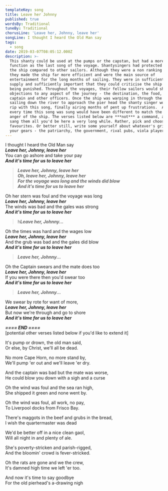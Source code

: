 ```yaml
---
templateKey: song
title: Leave her Johnny
published: true
wordsBy: Traditional
tuneBy: Traditional
chorusLine: 'Leave her, Johnny, leave her'
songLine: I thought I heard the Old Man say
tags:
  - song
date: 2019-03-07T08:05:12.000Z
description: >-
  This shanty could be used at the pumps or the capstan, but had a more famous
  function as the last song of the voyage. Shantysingers had protected status on
  the ship compared to other sailors. Although they were a non ranking sailor,
  they made the ship far more efficient and were the main source of
  entertainment for the long months of sailing. They were in sufficiently short
  supply and sufficiently important that they could criticise the ship without
  being punished. Throughout the voyages, their fellow sailors would share their
  objections to any aspect of the journey - the destination, the food, the
  captain and other officers. Once the ship was warping in through the locks or
  sailing down the river to approach the pier head the shanty singer would let
  rip with this song, finally airing months of pent up frustrations.  As such,
  every time this song was sung would have been different to match the specific
  anger of the ship. The verses listed below are ***not*** a command, and if you
  sang them all you'd be here a very long while. Rather, pick and choose your
  favourites. Or better still, write some yourself about whatever's grinding
  your gears - the patriarchy, the government, rival pubs, viola players etc.
---
```

I thought I heard the Old Man say\
***Leave her, Johnny, leave her***\
You can go ashore and take your pay\
***And it's time for us to leave her***

>***Leave her, Johnny, leave her***\
***Oh, leave her, Johnny, leave her***\
***For the voyage was long and the winds did blow***\
***And it's time for us to leave her***

Oh her stern was foul and the voyage was long\
***Leave her, Johnny, leave her***\
The winds was bad and the gales was strong\
***And it's time for us to leave her***

>h***Leave her, Johnny...***

Oh the times was hard and the wages low\
***Leave her, Johnny, leave her***\
And the grub was bad and the gales did blow\
***And it's time for us to leave her***

>***Leave her, Johnny...***

Oh the Captain swears and the mate does too\
***Leave her, Johnny, leave her***\
If you were there then you'd swear too\
***And it's time for us to leave her***

>***Leave her, Johnny...***

We swear by rote for want of more,\
***Leave her, Johnny, leave her***\
But now we're through and go to shore\
***And it's time for us to leave her***

***==== END ====***\
[potential other verses listed below if you'd like to extend it] 

It's pump or drown, the old man said,\
Or else, by Christ, we'll all be dead.

No more Cape Horn, no more stand by,\
We'll pump 'er out and we'll leave 'er dry.

And the captain was bad but the mate was worse,\
He could blow you down with a sigh and a curse

Oh the wind was foul and the sea ran high,\
She shipped it green and none went by.

Oh the wind was foul, all work, no pay,\
To Liverpool docks from Frisco Bay.

There's maggots in the beef and grubs in the bread,\
I wish the quartermaster was dead

We'd be better off in a nice clean gaol,\
Will all night in and plenty of ale.

She's poverty-stricken and parish-rigged,\
And the bloomin' crowd is fever-stricked.

Oh the rats are gone and we the crew,\
It's damned high time we left 'er too.

And now it's time to say goodbye\
For the old pierhead's a-drawing nigh
